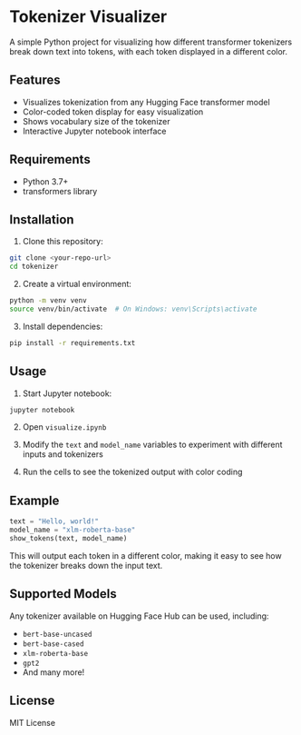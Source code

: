 # Tokenizer Visualizer

A simple Python project for visualizing how different transformer tokenizers break down text into tokens, with each token displayed in a different color.

## Features

- Visualizes tokenization from any Hugging Face transformer model
- Color-coded token display for easy visualization
- Shows vocabulary size of the tokenizer
- Interactive Jupyter notebook interface

## Requirements

- Python 3.7+
- transformers library

## Installation

1. Clone this repository:
```bash
git clone <your-repo-url>
cd tokenizer
```

2. Create a virtual environment:
```bash
python -m venv venv
source venv/bin/activate  # On Windows: venv\Scripts\activate
```

3. Install dependencies:
```bash
pip install -r requirements.txt
```

## Usage

1. Start Jupyter notebook:
```bash
jupyter notebook
```

2. Open `visualize.ipynb`

3. Modify the `text` and `model_name` variables to experiment with different inputs and tokenizers

4. Run the cells to see the tokenized output with color coding

## Example

```python
text = "Hello, world!"
model_name = "xlm-roberta-base"
show_tokens(text, model_name)
```

This will output each token in a different color, making it easy to see how the tokenizer breaks down the input text.

## Supported Models

Any tokenizer available on Hugging Face Hub can be used, including:
- `bert-base-uncased`
- `bert-base-cased` 
- `xlm-roberta-base`
- `gpt2`
- And many more!

## License

MIT License
